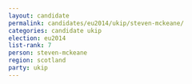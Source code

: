 ```yaml
---
layout: candidate
permalink: candidates/eu2014/ukip/steven-mckeane/
categories: candidate ukip
election: eu2014
list-rank: 7
person: steven-mckeane
region: scotland
party: ukip
---
```

